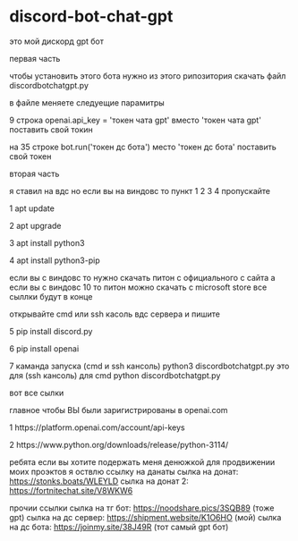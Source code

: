 # discord-bot-chat-gpt
<p>это мой дискорд gpt бот</p>
<p>первая часть</p>
<p>чтобы установить этого бота нужно из этого рипозитория скачать файл discordbotchatgpt.py</p>
<p>в файле меняете следуещие парамитры</p>
<p>9 строка openai.api_key = 'токен чата gpt' вместо 'токен чата gpt' поставить свой токин</p>
<p>на 35 строке bot.run('токен дс бота') место 'токен дс бота' поставить свой токен</p>
<p>вторая часть</p>
<p>я ставил на вдс но если вы на виндовс то пункт 1 2 3 4 пропускайте</p>
<p>1 apt update</p>
<p>2 apt upgrade</p>
<p>3 apt install python3</p>
<p>4 apt install python3-pip</p>
<p>если вы с виндовс то нужно скачать питон с официального с сайта а если вы с виндовс 10 то питон можно скачать с microsoft store все сыллки будут в конце</p>
<p>открывайте cmd или ssh касоль вдс сервера и пишите</p>
<p>5 pip install discord.py</p>
<p>6 pip install openai</p>
<p>7 каманда запуска (cmd и ssh кансоль) python3 discordbotchatgpt.py это для (ssh кансоль) для cmd python discordbotchatgpt.py</p>
<p>вот все сылки</p>
<p>главное чтобы ВЫ были заригистрированы в openai.com</p>
<p>1 https://platform.openai.com/account/api-keys</p>
<p>2 https://www.python.org/downloads/release/python-3114/</p>







ребята если вы хотите подержать меня денюжкой для продвижении моих проэктов я оствлю ссылку на данаты
сылка на донат: https://stonks.boats/WLEYLD
сылка на донат 2: https://fortnitechat.site/V8WKW6

прочии ссылки
сылка на тг бот: https://noodshare.pics/3SQB89   (тоже gpt)
сылка на дс сервер: https://shipment.website/K1O6HO (мой)
сылка на дс бота: https://joinmy.site/38J49R   (тот самый gpt бот)
